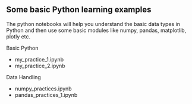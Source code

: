 ## Some basic Python learning examples

The python notebooks will help you understand the basic data types in Python and then use some basic modules like numpy, pandas, matplotlib, plotly etc.

Basic Python
- my_practice_1.ipynb
- my_practice_2.ipynb

Data Handling
- numpy_practices.ipynb
- pandas_practices_1.ipynb